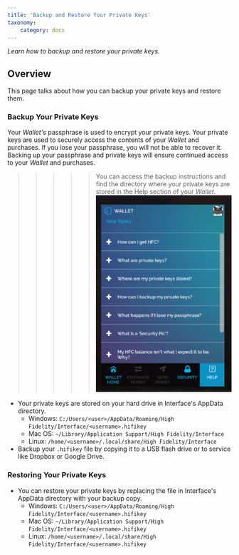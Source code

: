 ```yaml
---
title: 'Backup and Restore Your Private Keys'
taxonomy:
	category: docs
---
```


*Learn how to backup and restore your private keys.*

## Overview

This page talks about how you can backup your private keys and restore them. 

### Backup Your Private Keys

Your *Wallet's* passphrase is used to encrypt your private keys. Your private keys are used to securely access the contents of your *Wallet* and purchases. If you lose your passphrase, you will not be able to recover it. Backing up your passphrase and private keys will ensure continued access to your *Wallet* and purchases. 

> > > > > You can access the backup instructions and find the directory where your private keys are stored in the Help section of your *Wallet*. ![](wallet-help.PNG)



- Your private keys are stored on your hard drive in Interface's AppData directory. 
  - Windows: `C:/Users/<user>/AppData/Roaming/High Fidelity/Interface/<username>.hifikey`
  - Mac OS: `~/Library/Application Support/High Fidelity/Interface`
  - Linux: `/home/<username>/.local/share/High Fidelity/Interface`
- Backup your `.hifikey` file by copying it to a USB flash drive or to service like Dropbox or Google Drive. 



### Restoring Your Private Keys

- You can restore your private keys by replacing the file in Interface's AppData directory with your backup copy.
  - Windows: `C:/Users/<user>/AppData/Roaming/High Fidelity/Interface/<username>.hifikey`
  - Mac OS: `~/Library/Application Support/High Fidelity/Interface/<username>.hifikey`
  - Linux: `/home/<username>/.local/share/High Fidelity/Interface/<username>.hifikey`